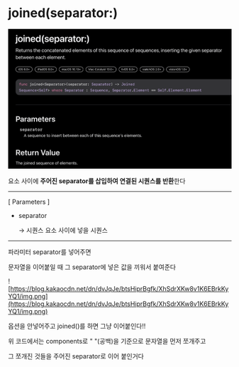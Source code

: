 # joined(separator:)

![스크린샷 2024-02-28 오후 1.11.57.png](joined(separator%20)%20103a317d019980508ac2fdd730546585/%25E1%2584%2589%25E1%2585%25B3%25E1%2584%258F%25E1%2585%25B3%25E1%2584%2585%25E1%2585%25B5%25E1%2586%25AB%25E1%2584%2589%25E1%2585%25A3%25E1%2586%25BA_2024-02-28_%25E1%2584%258B%25E1%2585%25A9%25E1%2584%2592%25E1%2585%25AE_1.11.57.png)

요소 사이에 **주어진 separator를 삽입하여 연결된 시퀀스를 반환**한다

---

[ Parameters ]

- separator
    
    → 시퀀스 요소 사이에 넣을 시퀀스
    

---

파라미터 separator를 넣어주면

문자열을 이어붙일 때 그 separator에 넣은 값을 끼워서 붙여준다

![https://blog.kakaocdn.net/dn/dvJqJe/btsHiprBgfk/XhSdrXKw8v1K6EBrkKyYQ1/img.png](https://blog.kakaocdn.net/dn/dvJqJe/btsHiprBgfk/XhSdrXKw8v1K6EBrkKyYQ1/img.png)

옵션을 안넣어주고 joined()를 하면 그냥 이어붙인다!!

위 코드에서는 components로 " "(공백)을 기준으로 문자열을 먼저 쪼개주고

그 쪼개진 것들을 주어진 separator로 이어 붙인거다